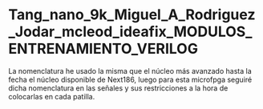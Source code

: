 # Tang_nano_9k_Miguel_A_Rodriguez_Jodar_mcleod_ideafix_MODULOS_ENTRENAMIENTO_VERILOG

La nomenclatura he usado la misma que el núcleo más avanzado hasta la fecha el núcleo disponible de Next186, luego para esta microfpga seguiré dicha nomenclatura en las señales y sus restricciones a la hora de colocarlas en cada patilla.
